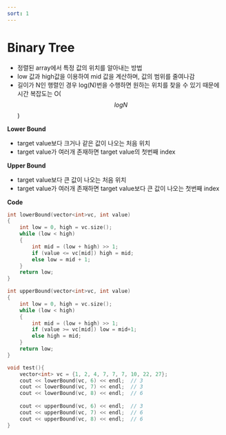 ```yaml
---
sort: 1
---
```


# Binary Tree

* 정렬된 array에서 특정 값의 위치를 알아내는 방법
* low 값과 high값을 이용하여 mid 값을 계산하며, 값의 범위를 줄여나감
* 길이가 N인 행렬인 경우 log(N)번을 수행하면 원하는 위치를 찾을 수 있기 때문에 시간 복잡도는 O($$logN$$)

**Lower Bound**

* target value보다 크거나 같은 값이 나오는 처음 위치
* target value가 여러개 존재하면 target value의 첫번째 index

**Upper Bound**

* target value보다 큰 값이 나오는 처음 위치
* target value가 여러개 존재하면 target value보다 큰 값이 나오는 첫번째 index

**Code**

```c++
int lowerBound(vector<int>vc, int value)
{
    int low = 0, high = vc.size();
    while (low < high)
    {
        int mid = (low + high) >> 1;
        if (value <= vc[mid]) high = mid;
        else low = mid + 1;
    }
    return low;
}

int upperBound(vector<int>vc, int value)
{
    int low = 0, high = vc.size();
    while (low < high) 
    {
        int mid = (low + high) >> 1;
        if (value >= vc[mid]) low = mid+1;
        else high = mid;
    }
    return low;
}

void test(){
    vector<int> vc = {1, 2, 4, 7, 7, 7, 10, 22, 27};
    cout << lowerBound(vc, 6) << endl;  // 3
    cout << lowerBound(vc, 7) << endl;  // 3
    cout << lowerBound(vc, 8) << endl;  // 6
 
  	cout << upperBound(vc, 6) << endl;  // 3
    cout << upperBound(vc, 7) << endl;  // 6
    cout << upperBound(vc, 8) << endl;  // 6
}
```

